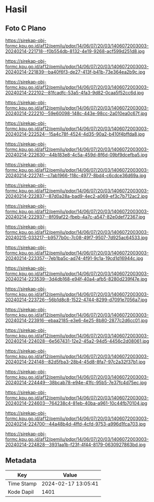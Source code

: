 # Hasil

## Foto C Plano

https://sirekap-obj-formc.kpu.go.id/af12/pemilu/pdpr/14/06/07/20/03/1406072003003-20240214-221718--f0b554db-8132-4e19-9268-acf599d251d8.jpg

https://sirekap-obj-formc.kpu.go.id/af12/pemilu/pdpr/14/06/07/20/03/1406072003003-20240214-221839--ba40f6f3-de27-413f-b41b-73e364ea2b9c.jpg

https://sirekap-obj-formc.kpu.go.id/af12/pemilu/pdpr/14/06/07/20/03/1406072003003-20240214-222102--81fcadfc-53a5-4fa3-9d82-0caa5f52cc6d.jpg

https://sirekap-obj-formc.kpu.go.id/af12/pemilu/pdpr/14/06/07/20/03/1406072003003-20240214-222210--59e60098-148c-443e-98cc-2a010ea0c67f.jpg

https://sirekap-obj-formc.kpu.go.id/af12/pemilu/pdpr/14/06/07/20/03/1406072003003-20240214-222524--15a4c78f-4524-4d35-90a2-b410f4bffda8.jpg

https://sirekap-obj-formc.kpu.go.id/af12/pemilu/pdpr/14/06/07/20/03/1406072003003-20240214-222630--44b183e8-4c5a-459d-8f6d-09bf9dcefba5.jpg

https://sirekap-obj-formc.kpu.go.id/af12/pemilu/pdpr/14/06/07/20/03/1406072003003-20240214-222741--c7ab1966-118c-4977-8bd4-c6cdce36d69a.jpg

https://sirekap-obj-formc.kpu.go.id/af12/pemilu/pdpr/14/06/07/20/03/1406072003003-20240214-222837--87d0a28a-bad9-4ec2-a069-ef3c7b712ac2.jpg

https://sirekap-obj-formc.kpu.go.id/af12/pemilu/pdpr/14/06/07/20/03/1406072003003-20240214-222937--8f09af22-fbeb-4a7c-a547-82e0def72367.jpg

https://sirekap-obj-formc.kpu.go.id/af12/pemilu/pdpr/14/06/07/20/03/1406072003003-20240215-033217--b9577b0c-7c08-49f7-9507-7d925ac64533.jpg

https://sirekap-obj-formc.kpu.go.id/af12/pemilu/pdpr/14/06/07/20/03/1406072003003-20240214-223357--7eb1ba5c-ad74-4f91-9c1a-19cd1d16944c.jpg

https://sirekap-obj-formc.kpu.go.id/af12/pemilu/pdpr/14/06/07/20/03/1406072003003-20240214-223539--3d4db168-e94f-40a4-afb5-8280d239f47e.jpg

https://sirekap-obj-formc.kpu.go.id/af12/pemilu/pdpr/14/06/07/20/03/1406072003003-20240214-223726--56b1d8c8-1522-4744-8299-d7091e7056a7.jpg

https://sirekap-obj-formc.kpu.go.id/af12/pemilu/pdpr/14/06/07/20/03/1406072003003-20240214-223916--ebaa2185-e3e6-4e25-8b80-2877c2d6cc01.jpg

https://sirekap-obj-formc.kpu.go.id/af12/pemilu/pdpr/14/06/07/20/03/1406072003003-20240214-224028--6e567431-12e2-45a2-94d5-4456c2d08061.jpg

https://sirekap-obj-formc.kpu.go.id/af12/pemilu/pdpr/14/06/07/20/03/1406072003003-20240214-224148--82d5fba3-28b4-45d8-8fa7-97c2a32f37b1.jpg

https://sirekap-obj-formc.kpu.go.id/af12/pemilu/pdpr/14/06/07/20/03/1406072003003-20240214-224449--38bcab78-e94e-41fc-95b5-7e37fc4d75ec.jpg

https://sirekap-obj-formc.kpu.go.id/af12/pemilu/pdpr/14/06/07/20/03/1406072003003-20240214-224603--764238c4-81eb-40ba-a961-10c44fb70104.jpg

https://sirekap-obj-formc.kpu.go.id/af12/pemilu/pdpr/14/06/07/20/03/1406072003003-20240214-224700--44a48b4d-4ffd-4cfd-9753-a996d1fca703.jpg

https://sirekap-obj-formc.kpu.go.id/af12/pemilu/pdpr/14/06/07/20/03/1406072003003-20240214-224828--3931aa1b-f23f-4f44-8179-0630927863bd.jpg


## Metadata

| Key        | Value               |
| ---------- | ------------------- |
| Time Stamp | 2024-02-17 13:05:41 |
| Kode Dapil | 1401                |




